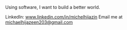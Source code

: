 Using software, I want to build a better world.

LinkedIn: www.linkedin.com/in/michelhijazin
Email me at michaelhijazeen203@gmail.com

<!---
Michell203/Michell203 is a ✨ special ✨ repository because its `README.md` (this file) appears on your GitHub profile.
You can click the Preview link to take a look at your changes.
--->
